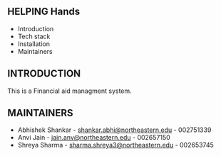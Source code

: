 
HELPING Hands
---------------
* Introduction
* Tech stack
* Installation
* Maintainers

INTRODUCTION
------------

This is a Financial aid managment system.

MAINTAINERS
-----------
 * Abhishek Shankar - shankar.abhi@northeastern.edu - 002751339
 * Anvi Jain - jain.anv@northeastern.edu - 002657150
 * Shreya Sharma - sharma.shreya3@northeastern.edu - 002653745




